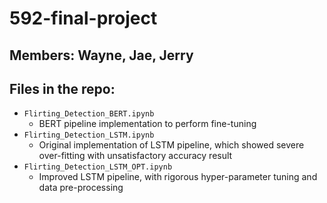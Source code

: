 # 592-final-project

## Members: Wayne, Jae, Jerry

## Files in the repo:
- `Flirting_Detection_BERT.ipynb`
    - BERT pipeline implementation to perform fine-tuning 
- `Flirting_Detection_LSTM.ipynb`
    - Original implementation of LSTM pipeline, which showed severe over-fitting with unsatisfactory accuracy result
- `Flirting_Detection_LSTM_OPT.ipynb`
    - Improved LSTM pipeline, with rigorous hyper-parameter tuning and data pre-processing

